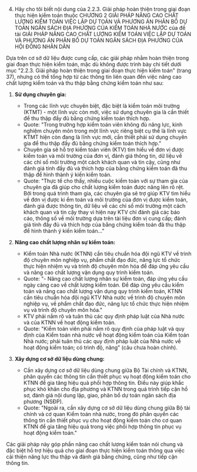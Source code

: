 04. Hãy cho tôi biết nội dung của 2.2.3. Giải pháp hoàn thiện trong giai đoạn thực hiện kiểm toán thuộc CHƯƠNG 2 GIẢI PHÁP NÂNG CAO CHẤT LƯỢNG KIỂM TOÁN VIỆC LẬP DỰ TOÁN VÀ PHƯƠNG ÁN PHÂN BỔ DỰ TOÁN NGÂN SÁCH ĐỊA PHƯƠNG CỦA KIỂM TOÁN NHÀ NƯỚC của đề tài GIẢI PHÁP NÂNG CAO CHẤT LƯỢNG KIỂM TOÁN VIỆC LẬP DỰ TOÁN VÀ PHƯƠNG ÁN PHÂN BỔ DỰ TOÁN NGÂN SÁCH ĐỊA PHƯƠNG CỦA HỘI ĐỒNG NHÂN DÂN

Dựa trên cơ sở dữ liệu được cung cấp, các giải pháp nhằm hoàn thiện trong giai đoạn thực hiện kiểm toán, mặc dù không được trình bày chi tiết dưới mục "2.2.3. Giải pháp hoàn thiện trong giai đoạn thực hiện kiểm toán" (trang 37), nhưng có thể tổng hợp từ các thông tin liên quan đến việc nâng cao chất lượng kiểm toán và thu thập bằng chứng kiểm toán như sau:

1.  **Sử dụng chuyên gia:**
    *   Trong các lĩnh vực chuyên biệt, đặc biệt là kiểm toán môi trường (KTMT) - một lĩnh vực còn mới, việc sử dụng chuyên gia là cần thiết để thu thập đầy đủ bằng chứng kiểm toán thích hợp.
    *   Quote: "Trong trường hợp kiểm toán viên không đủ năng lực, kinh nghiệm chuyên môn trong một lĩnh vực riêng biệt cụ thể là lĩnh vực KTMT hiện còn đang là lĩnh vực mới, cần thiết phải sử dụng chuyên gia để thu thập đầy đủ bằng chứng kiểm toán thích hợp."
    *   Chuyên gia sẽ hỗ trợ kiểm toán viên (KTV) tìm hiểu về đơn vị được kiểm toán và môi trường của đơn vị, đánh giá thông tin, dữ liệu về các chỉ số môi trường một cách khách quan và tin cậy, cũng như đánh giá tính đầy đủ và thích hợp của bằng chứng kiểm toán đã thu thập để hình thành ý kiến kiểm toán.
    *   Quote: "Thực tế cho thấy, nhiều cuộc kiểm toán với sự tham gia của chuyên gia đã giúp cho chất lượng kiểm toán được nâng lên rõ rệt. Bởi trong quá trình tham gia, các chuyên gia sẽ trợ giúp KTV tìm hiểu về đơn vị được ki
ểm toán và môi trường của đơn vị được kiểm toán, đánh giá được thông tin, dữ liệu về các chỉ số môi trường một cách khách quan và tin cậy thay vì hiện nay KTV chỉ đánh giá các báo cáo, thông số về môi trường dựa trên tài liệu đơn vị cung cấp; đánh giá tính đầy đủ và thích hợp của bằng chứng kiểm toán đã thu thập để hình thành ý kiến kiểm toán..."

2.  **Nâng cao chất lượng nhân sự kiểm toán:**
    *   Kiểm toán Nhà nước (KTNN) cần tiêu chuẩn hóa đội ngũ KTV về trình độ chuyên môn nghiệp vụ, phẩm chất đạo đức, năng lực tổ chức thực hiện nhiệm vụ và trình độ chuyên môn hóa để đáp ứng yêu cầu và nâng cao chất lượng vận dụng quy trình kiểm toán.
    *   Quote: "- Nâng cao chất lượng nhân sự kiểm toán, đáp ứng yêu cầu ngày càng cao về chất lượng kiểm toán. Để đáp ứng yêu cầu kiểm toán và nâng cao chất lượng vận dụng quy trình kiểm toán, KTNN cần tiêu chuẩn hóa đội ngũ KTV Nhà nước về trình độ chuyên môn nghiệp vụ, về phẩm chất đạo đức, năng lực tổ chức thực hiện nhiệm vụ và trình độ chuyên môn hóa."
    *   KTV phải nắm rõ và tuân thủ các quy định pháp luật của Nhà nước và của KTNN về hoạt động kiểm toán.
    *   Quote: "Kiểm toán viên phải nắm rõ quy định của pháp luật và quy định của Kiểm toán nhà nước về hoạt động kiểm toán của Kiểm toán Nhà nước; phải tuân thủ các quy định pháp luật của Nhà nước về hoạt động kiểm toán; có trình độ, năng" (câu chưa hoàn chỉnh).

3.  **Xây dựng cơ sở dữ liệu dùng chung:**
    *   Cần xây dựng cơ sở dữ liệu dùng chung giữa Bộ Tài chính và KTNN, phân quyền các thông tin cần thiết phục vụ hoạt động kiểm toán cho KTNN để gia tăng hiệu quả phối hợp thông tin. Điều này giúp khắc phục khó khăn cho địa phương và KTNN trong quá trình tiếp cận hồ sơ, đánh giá nội dung lập, giao, phân bổ dự toán ngân sách địa phương (NSĐP).
    *   Quote: "Ngoài ra, cần xây dựng cơ sở dữ liệu dùng chung giữa Bộ tài chính và cơ quan Kiểm toán nhà nước, trong đó phân quyền các thông tin cần thiết phục vụ cho hoạt động kiểm toán cho cơ quan KTNN để gia tăng hiệu quả trong việc phối hợp thông tin phục vụ hoạt động kiểm toán."

Các giải pháp này góp phần nâng cao chất lượng kiểm toán nói chung và đặc biệt hỗ trợ hiệu quả cho giai đoạn thực hiện kiểm toán thông qua việc cải thiện năng lực thu thập và đánh giá bằng chứng, cũng như tiếp cận thông tin. 